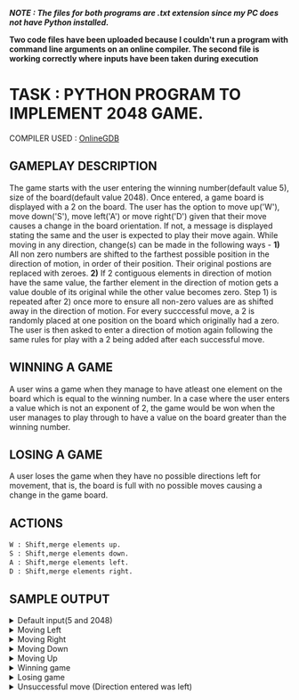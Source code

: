 
***NOTE : The files for both programs are .txt extension since my PC does not have Python installed.***

**Two code files have been uploaded because I couldn't run a program with command line arguments on an online compiler. The second file is working correctly where inputs have been taken during execution** 

# TASK : PYTHON PROGRAM TO IMPLEMENT 2048 GAME. 

COMPILER USED : [OnlineGDB](https://www.onlinegdb.com/online_python_compiler)

## GAMEPLAY DESCRIPTION

The game starts with the user entering the winning number(default value 5), size of the board(default value 2048). Once entered, a game board is displayed with a 2 on the board. The user has the option to move up('W'), move down('S'), move left('A') or move right('D') given that their move causes a change in the board orientation. If not, a message is displayed stating the same and the user is expected to play their move again. While moving in any direction, change(s) can be made in the following ways -  **1)** All non zero numbers are shifted to the farthest possible position in the direction of motion, in order of their position. Their original postions are replaced with zeroes. **2)** If 2 contiguous elements in direction of motion have the same value, the farther element in the direction of motion gets a value double of its original while the other value becomes zero. Step 1) is repeated after 2) once more to ensure all non-zero values are as shifted away in the direction of motion. For every succcessful move, a 2 is randomly placed at one position on the board which originally had a zero. The user is then asked to enter a direction of motion again following the same rules for play with a 2 being added after each successful move.

## WINNING A GAME

A user wins a game when they manage to have atleast one element on the board which is equal to the winning number. In a case where the user enters a value which is not an exponent of 2, the game would be won when the user manages to play through to have a value on the board greater than the winning number.

## LOSING A GAME

A user loses the game when they have no possible directions left for movement, that is, the board is full with no possible moves causing a change in the game board.

## ACTIONS
	W : Shift,merge elements up.
	S : Shift,merge elements down.
	A : Shift,merge elements left.
	D : Shift,merge elements right.	
    
## SAMPLE OUTPUT

<details><summary>Default input(5 and 2048)</summary>
<p>

![](/media2/default.png)

</p>
</details>

<details><summary>Moving Left</summary>
<p>

![](/media2/left.png)

</p>
</details>

<details><summary>Moving Right</summary>
<p>

![](/media2/right.png)

</p>
</details>

<details><summary>Moving Down</summary>
<p>

![](/media2/down.png)

</p>
</details>

<details><summary>Moving Up</summary>
<p>

![](/media2/up.png)

</p>
</details>

<details><summary>Winning game</summary>
<p>

![](/media2/win1.png)
![](/media2/win2.png)

![](/media2/win3.png)
![](/media2/win4.png)

</p>
</details>

<details><summary>Losing game</summary>
<p>

![](/media2/loss1.png)
![](/media2/loss2.png)

![](/media2/loss3.png)
![](/media2/loss4.png)

![](/media2/loss5.png)
![](/media2/loss6.png)

</p>
</details>

<details><summary>Unsuccessful move (Direction entered was left)</summary>
<p>

![](/media2/unsuccessful_move.png)

</p>
</details>

